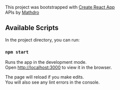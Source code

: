 This project was bootstrapped with [Create React App](https://github.com/facebook/create-react-app) <br />
APIs by [Mathdro](https://covid19.mathdro.id/api)

## Available Scripts

In the project directory, you can run:

### `npm start`

Runs the app in the development mode.<br />
Open [http://localhost:3000](http://localhost:3000) to view it in the browser.

The page will reload if you make edits.<br />
You will also see any lint errors in the console.
